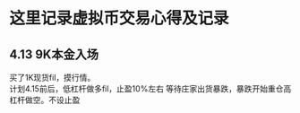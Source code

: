 # 这里记录虚拟币交易心得及记录

## 4.13 9K本金入场
买了1K现货fil，摸行情。  
计划4.15前后，低杠杆做多fil，止盈10%左右
等待庄家出货暴跌，暴跌开始重仓高杠杆做空。不设止盈